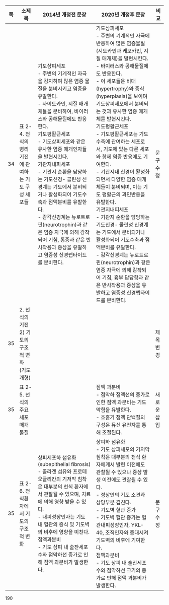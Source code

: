 | 쪽 | 소제목 | 2014년 개정전 문장 | 2020년 개정후 문장 | 비교 |
|---|---|---|---|---|
| 34 | 표 2-4. 천식의 병리기전에 관여하는 기도 구성 세포들 | 기도상피세포<br>- 주변의 기계적인 자극을 감지하며 많은 염증 물질을 분비시키고 염증을 유발한다.<br>- 사이토카인, 지질 매개체들을 분비하여, 바이러스와 공해물질에도 반응한다.<br>기도평활근세포<br>- 기도상피세포와 같은 유사한 염증 매개인자들을 발현시킨다.<br>기관지내피세포<br>- 기관지 순환을 담당하는 기도신경- 콜린성 신경계는 기도에서 분비되거나 활성화되어 기도수축과 점액분비를 유발한다.<br>- 감각신경계는 뉴로트로핀(neurotrophin)과 같은 염증 자극에 의해 감작되어 기침, 통증과 같은 반사작용과 증상을 유발하고 염증성 신경펩타이드를 분비한다. | 기도상피세포<br>- 주변의 기계적인 자극에 반응하여 많은 염증물질(시토카인과 케모카인, 지질 매개체)을 발현시킨다.<br>- 바이러스와 공해물질에도 반응한다.<br>- 이 세포들은 비대(hypertrophy)와 증식(hyperplasia)을 보이며 기도상피세포에서 분비되는 것과 유사한 염증 매개체를 발현시킨다.<br>기도평활근세포<br>- 기도평활근세포는 기도수축에 관여하는 세포로서, 기도에 있는 다른 세포와 함께 염증 반응에도 기여한다.<br>- 기관지내 신경이 활성화되면서 다양한 염증 매개체들이 분비되며, 이는 기도 평활근의 과민반응을 유발한다.<br>기관지내피세포<br>- 기관지 순환을 담당하는 기도신경- 콜린성 신경계는 기도에서 분비되거나 활성화되어 기도수축과 점액분비를 유발한다.<br>- 감각신경계는 뉴로트로핀(neurotrophin)과 같은 염증 자극에 의해 감작되어 기침, 흉부 답답함과 같은 반사작용과 증상을 유발하고 염증성 신경펩타이드를 분비한다. | 문구 수정 |
| 35 | 2. 천식의 기전<br>2) 기도의 구조적 변화<br>(기도개형) | | | 제목 변경 |
| 35 | 표 2-5. 천식의 주요 세포 매개 물질 | | 점액 과분비<br>- 점막하 점액선의 증가로 인한 점액 과분비는 기도 막힘을 유발한다.<br>- 호흡기 점액 단백질의 구성은 뮤신 유전자를 통해 조절된다. | 새로운 삽입 |
| 35 | 표 2-6. 천식환자에서 기도의 구조적 변화 | 상피세포하 섬유화(subepithelial fibrosis)<br>- 콜라겐 섬유와 프로테오글리칸의 기저막 침착은 대부분의 천식 환자에서 관찰될 수 있으며, 치료에 의해 영향 받을 수 있다.<br>- 내피성장인자는 기도 내 혈관의 증식 및 기도벽의 비후에 영향을 미친다.<br>점액과분비<br>- 기도 상피 내 술잔세포 수와 점막하선 증가로 인해 점액 과분비가 발생한다. | 상피하 섬유화<br>- 기도 상피세포의 기저막 침착은 대부분의 천식 환자에게서 발현 이전에도 관찰될 수 있으나 증상 발생 이전에도 관찰될 수 있다.<br>- 정상인의 기도 소견과 상당부분 겹친다.<br>- 기도벽 혈관 증가<br>- 기도벽 혈관 증가는 혈관내피성장인자, YKL-40, 조직인자와 증대시켜 기도벽의 비후에 기여한다.<br>점액과분비<br>- 기도 상피 내 술잔세포 수와 점막하선 크기의 증가로 인해 점액 과분비가 발생한다. | 문구 수정 |

<PAGE>190